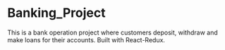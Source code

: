 # Banking_Project
This is a bank operation project where customers deposit, withdraw and make loans for their accounts. Built with React-Redux.
